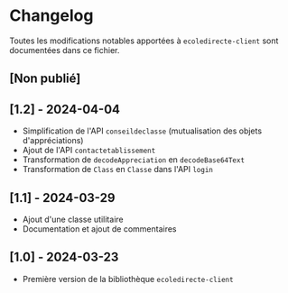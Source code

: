# Changelog

Toutes les modifications notables apportées à `ecoledirecte-client` sont documentées dans ce fichier.

## [Non publié]


## [1.2] - 2024-04-04

- Simplification de l'API `conseildeclasse` (mutualisation des objets d'appréciations)
- Ajout de l'API `contactetablissement`
- Transformation de `decodeAppreciation` en `decodeBase64Text`
- Transformation de `Class` en `Classe` dans l'API `login`

## [1.1] - 2024-03-29

- Ajout d'une classe utilitaire
- Documentation et ajout de commentaires

## [1.0] - 2024-03-23

- Première version de la bibliothèque `ecoledirecte-client`

